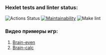### Hexlet tests and linter status:
![Actions Status](https://github.com/zavr1k/python-project-lvl1/workflows/hexlet-check/badge.svg)
[![Maintainability](https://api.codeclimate.com/v1/badges/a99a88d28ad37a79dbf6/maintainability)](https://codeclimate.com/github/codeclimate/codeclimate/maintainability)
![Make lint](https://github.com/zavr1k/python-project-lvl1/workflows/Make%20lint/badge.svg)

### Видео примеры игр:
1. [Brain-even](https://asciinema.org/a/pLy3UTy9KqSF33CeAqGW9vPuQ)
2. [Brain-calc](https://asciinema.org/a/vtm3OO6gi4GddRNWhUlzahSp0)
